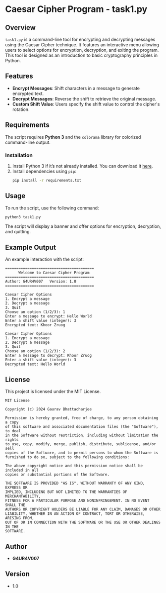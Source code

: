 # Caesar Cipher Program - task1.py

## Overview
`task1.py` is a command-line tool for encrypting and decrypting messages using the Caesar Cipher technique. It features an interactive menu allowing users to select options for encryption, decryption, and exiting the program. This tool is designed as an introduction to basic cryptography principles in Python.

## Features
- **Encrypt Messages**: Shift characters in a message to generate encrypted text.
- **Decrypt Messages**: Reverse the shift to retrieve the original message.
- **Custom Shift Value**: Users specify the shift value to control the cipher's rotation.

## Requirements
The script requires **Python 3** and the `colorama` library for colorized command-line output.

### Installation
1. Install Python 3 if it’s not already installed. You can download it [here](https://www.python.org/downloads/).
2. Install dependencies using `pip`:
   ```bash
   pip install -r requirements.txt
   ```

## Usage
To run the script, use the following command:

```bash
python3 task1.py
```

The script will display a banner and offer options for encryption, decryption, and quitting.

## Example Output
An example interaction with the script:

```plaintext
========================================
      Welcome to Caesar Cipher Program      
========================================
Author: G4UR4V007   Version: 1.0
========================================

Caesar Cipher Options
1. Encrypt a message
2. Decrypt a message
3. Quit
Choose an option (1/2/3): 1
Enter a message to encrypt: Hello World
Enter a shift value (integer): 3
Encrypted text: Khoor Zruog

Caesar Cipher Options
1. Encrypt a message
2. Decrypt a message
3. Quit
Choose an option (1/2/3): 2
Enter a message to decrypt: Khoor Zruog
Enter a shift value (integer): 3
Decrypted text: Hello World
```

## License
This project is licensed under the MIT License.

```plaintext
MIT License

Copyright (c) 2024 Gaurav Bhattacharjee

Permission is hereby granted, free of charge, to any person obtaining a copy
of this software and associated documentation files (the "Software"), to deal
in the Software without restriction, including without limitation the rights
to use, copy, modify, merge, publish, distribute, sublicense, and/or sell
copies of the Software, and to permit persons to whom the Software is
furnished to do so, subject to the following conditions:

The above copyright notice and this permission notice shall be included in all
copies or substantial portions of the Software.

THE SOFTWARE IS PROVIDED "AS IS", WITHOUT WARRANTY OF ANY KIND, EXPRESS OR
IMPLIED, INCLUDING BUT NOT LIMITED TO THE WARRANTIES OF MERCHANTABILITY,
FITNESS FOR A PARTICULAR PURPOSE AND NONINFRINGEMENT. IN NO EVENT SHALL THE
AUTHORS OR COPYRIGHT HOLDERS BE LIABLE FOR ANY CLAIM, DAMAGES OR OTHER
LIABILITY, WHETHER IN AN ACTION OF CONTRACT, TORT OR OTHERWISE, ARISING FROM,
OUT OF OR IN CONNECTION WITH THE SOFTWARE OR THE USE OR OTHER DEALINGS IN THE
SOFTWARE.
```

## Author
- **G4UR4V007**

## Version
- 1.0
